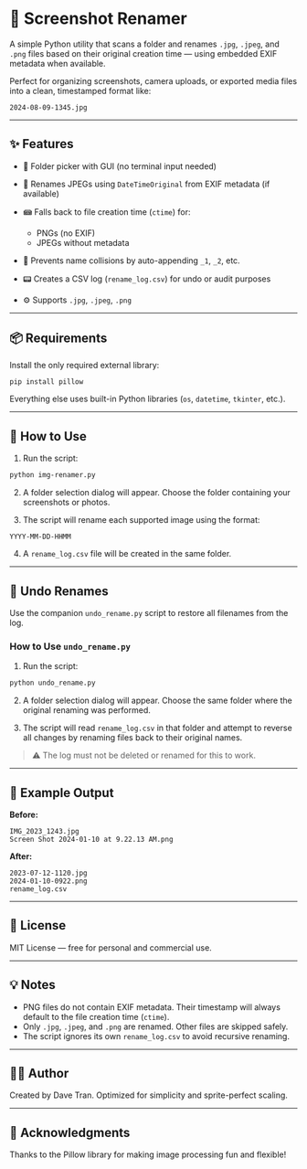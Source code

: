 # 📸 Screenshot Renamer

A simple Python utility that scans a folder and renames `.jpg`, `.jpeg`, and `.png` files based on their original creation time — using embedded EXIF metadata when available.

Perfect for organizing screenshots, camera uploads, or exported media files into a clean, timestamped format like:

```
2024-08-09-1345.jpg
```

---

## ✨ Features

* 📂 Folder picker with GUI (no terminal input needed)
* 🧠 Renames JPEGs using `DateTimeOriginal` from EXIF metadata (if available)
* 📾 Falls back to file creation time (`ctime`) for:

  * PNGs (no EXIF)
  * JPEGs without metadata
* 🔁 Prevents name collisions by auto-appending `_1`, `_2`, etc.
* 📟 Creates a CSV log (`rename_log.csv`) for undo or audit purposes
* ⚙️ Supports `.jpg`, `.jpeg`, `.png`

---

## 📦 Requirements

Install the only required external library:

```bash
pip install pillow
```

Everything else uses built-in Python libraries (`os`, `datetime`, `tkinter`, etc.).

---

## 🚀 How to Use

1. Run the script:

```bash
python img-renamer.py
```

2. A folder selection dialog will appear. Choose the folder containing your screenshots or photos.

3. The script will rename each supported image using the format:

```
YYYY-MM-DD-HHMM
```

4. A `rename_log.csv` file will be created in the same folder.

---

## 💠 Undo Renames

Use the companion `undo_rename.py` script to restore all filenames from the log.

### How to Use `undo_rename.py`

1. Run the script:

```bash
python undo_rename.py
```

2. A folder selection dialog will appear. Choose the same folder where the original renaming was performed.

3. The script will read `rename_log.csv` in that folder and attempt to reverse all changes by renaming files back to their original names.

> ⚠️ The log must not be deleted or renamed for this to work.

---

## 🧩 Example Output

**Before:**

```
IMG_2023_1243.jpg
Screen Shot 2024-01-10 at 9.22.13 AM.png
```

**After:**

```
2023-07-12-1120.jpg
2024-01-10-0922.png
rename_log.csv
```

---

## 📌 License

MIT License — free for personal and commercial use.

---

## 💡 Notes

* PNG files do not contain EXIF metadata. Their timestamp will always default to the file creation time (`ctime`).
* Only `.jpg`, `.jpeg`, and `.png` are renamed. Other files are skipped safely.
* The script ignores its own `rename_log.csv` to avoid recursive renaming.

---

## 🧑‍💻 Author

Created by Dave Tran. Optimized for simplicity and sprite-perfect scaling.

---

## 🧠 Acknowledgments

Thanks to the Pillow library for making image processing fun and flexible!
